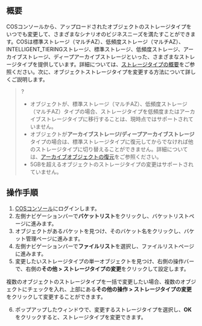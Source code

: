 ## 概要

COSコンソールから、アップロードされたオブジェクトのストレージタイプをいつでも変更して、さまざまなシナリオのビジネスニーズを満たすことができます。COSは標準ストレージ（マルチAZ）、低頻度ストレージ（マルチAZ）、INTELLIGENT_TIERINGストレージ、標準ストレージ、低頻度ストレージ、アーカイブストレージ、ディープアーカイブストレージといった、さまざまなストレージタイプを提供しています。詳細については、[ストレージタイプの概要](https://intl.cloud.tencent.com/document/product/436/30925)をご参照ください。次に、オブジェクトストレージタイプを変更する方法について詳しくご説明します。

> ?
> - オブジェクトが、標準ストレージ（マルチAZ）、低頻度ストレージ（マルチAZ）タイプの場合、ストレージタイプを低頻度またはアーカイブストレージタイプに移行することは、現時点ではサポートされていません。
> - オブジェクトが**アーカイブストレージ/ディープアーカイブストレージ**タイプの場合は、標準ストレージタイプに復元してからでなければ他のストレージタイプに切り替えることができません。詳細については、[アーカイブオブジェクトの復元](https://intl.cloud.tencent.com/document/product/436/30961)をご参照ください。
> - 5GBを超えるオブジェクトのストレージタイプの変更はサポートされていません。

## 操作手順

1. [COSコンソール](https://console.cloud.tencent.com/cos5)にログインします。
2. 左側ナビゲーションバーで**バケットリスト**をクリックし、バケットリストページに進みます。
3. オブジェクトがあるバケットを見つけ、そのバケット名をクリックし、バケット管理ページに進みます。
4. 左側ナビゲーションバーで**ファイルリスト**を選択し、ファイルリストページに進みます。
5. 変更したいストレージタイプの単一オブジェクトを見つけ、右側の操作バーで、右側の**その他 > ストレージタイプの変更**をクリックして設定します。

複数のオブジェクトのストレージタイプを一括で変更したい場合、複数のオブジェクトにチェックを入れ、上部にある**その他の操作 > ストレージタイプの変更**をクリックして変更することができます。

6. ポップアップしたウィンドウで、変更するストレージタイプを選択し、**OK**をクリックすると、ストレージタイプを変更できます。

